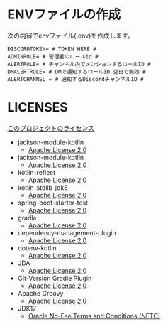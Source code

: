 # ENVファイルの作成
次の内容でenvファイル(.env)を作成します。
```dotenv
DISCORDTOKEN= # TOKEN HERE #
ADMINROLE= # 管理者のロールid #
ALERTROLE= # チャンネル内でメンションするロールID #
DMALERTROLE= # DMで通知するロールID 空白で無効 #
ALERTCHANNEL = # 通知するDiscordチャンネルID #
```

# LICENSES
[このプロジェクトのライセンス](LICENSE)
 - jackson-module-kotlin
   - [Apache License 2.0](https://www.apache.org/licenses/LICENSE-2.0)
 - jackson-module-kotlin
   - [Apache License 2.0](https://www.apache.org/licenses/LICENSE-2.0)
 - kotlin-reflect
   - [Apache License 2.0](https://www.apache.org/licenses/LICENSE-2.0)
 - kotlin-stdlib-jdk8
   - [Apache License 2.0](https://www.apache.org/licenses/LICENSE-2.0)
 - spring-boot-starter-test
   - [Apache License 2.0](https://www.apache.org/licenses/LICENSE-2.0)
 - gradle
   - [Apache License 2.0](https://www.apache.org/licenses/LICENSE-2.0)
 - dependency-management-plugin
   - [Apache License 2.0](https://www.apache.org/licenses/LICENSE-2.0)
 - dotenv-kotlin
   - [Apache License 2.0](https://www.apache.org/licenses/LICENSE-2.0)
 - JDA
   - [Apache License 2.0](https://www.apache.org/licenses/LICENSE-2.0)
 - Git-Version Gradle Plugin
   - [Apache License 2.0](https://www.apache.org/licenses/LICENSE-2.0)
 - Apache Groovy
   - [Apache License 2.0](https://www.apache.org/licenses/LICENSE-2.0)
 - JDK17
   - [Oracle No-Fee Terms and Conditions (NFTC)](https://www.oracle.com/downloads/licenses/no-fee-license.html)